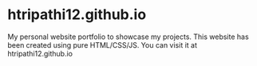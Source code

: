 # htripathi12.github.io
My personal website portfolio to showcase my projects. This website has been created using pure HTML/CSS/JS. You can visit it at htripathi12.github.io
